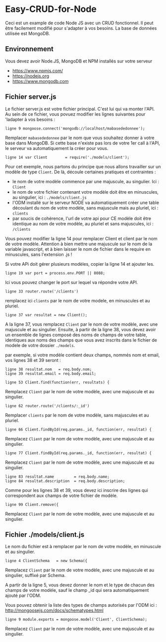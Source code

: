 # Easy-CRUD-for-Node
Ceci est un example de code Node JS avec un CRUD fonctionnel. Il peut être facilement modifié pour s'adapter à vos besoins.
La base de données utilisée est MongoDB.

## Environnement
Vous devez avoir Node.JS, MongoDB et NPM installés sur votre serveur
- https://www.npmjs.com/
- https://nodejs.org
- https://www.mongodb.com

## Fichier server.js
Le fichier server.js est votre fichier principal. C'est lui qui va monter l'API.
Au sein de ce fichier, vous povuez modifier les lignes suivantes pour 'ladapter à vos besoins :
```
ligne 9 mongoose.connect('mongodb://localhost/mabasededonnee');
```
Remplacer `mabasededonnee` par le nom que vous souhaitez donner à votre base dans MongoDB. Si cette base n'existe pas lors de votre 1er call à l'API, le serveur va automatiquement la créer pour vous.
```
ligne 14 var Client        = require('./models/client');
```
Pour cet exemple, nous partons du principe que nous allons travailler sur un modèle de type `Client`. De là, découle certaines pratiques et contraintes :
- le nom de votre modèle commence par une majuscule, au singulier. Ici : `Client`
- le nom de votre fichier contenant votre modèle doit être en minuscules, au singulier, ici : `./models/client.js`
- l'ODM installé sur le serveur NODE va automatiquement créer une table découlant du nom de votre modèle, sans majuscule mais au pluriel, ici : `clients`
- par soucis de cohérence, l'url de votre api pour CE modèle doit être identique au nom de votre modèle, au pluriel et sans majuscules, ici : `/clients`

Vous pouvez modifier la ligne 14 pour remplacer Client et client par le nom de votre modèle. Attention à bien mettre une majuscule sur le nom de la variable javascript, et à bien laisser le nom de fichier dans le require en minuscules, sans l'extension .js !

Si votre APi doit gérer plusieurs modèles, copier la ligne 14 et ajouter les.
```
ligne 19 var port = process.env.PORT || 8088;
```
Ici vous pouvez changer le port sur lequel va répondre votre API.
```
ligne 33 router.route('/clients')
```
remplacez ici `clients` par le nom de votre modele, en minuscules et au pluriel.
```
ligne 37 var resultat = new Client();
```
A la ligne 37, vous remplacez `Client` par le nom de votre modèle, avec une majuscule et au singulier. Ensuite, à partir de la ligne 38, vous devez avoir un ensemble de lignes composé des noms de champs de votre table, identiques aux noms des champs que vous avez inscrits dans le fichier de modele de votre dossier `./models`.

par exemple, si votre modèle contient deux champs, nommés nom et email, vos lignes 38 et 39 seront :
```
ligne 38 resultat.nom   = req.body.nom;
ligne 39 resultat.email = req.body.email;
```
```
ligne 53 Client.find(function(err, resultats) {
```
Remplacez `Client` par le nom de votre modèle, avec une majuscule et au singulier.
```
ligne 62 router.route('/clients/:_id')
```
Remplacer `clients` par le nom de votre modèle, sans majuscules et au pluriel.
```
ligne 66 Client.findById(req.params._id, function(err, resultat) {
```
Remplacez `Client` par le nom de votre modèle, avec une majuscule et au singulier.
```
ligne 77 Client.findById(req.params._id, function(err, resultat) {
```
Remplacez `Client` par le nom de votre modèle, avec une majuscule et au singulier.
```
ligne 83 resultat.name         = req.body.name;
ligne 84 resultat.description  = req.body.description;
```
Comme pour les lignes 38 et 39, vous devez ici inscrire des lignes qui correspondent aux champs de votre fichier de modèle.
```
ligne 99 Client.remove({
```
Remplacez `Client` par le nom de votre modèle, avec une majuscule et au singulier.
## Fichier ./models/client.js
Le nom du fichier est à remplacer par le nom de votre modèle, en minuscule et au singulier.
```
ligne 4 ClientSchema   = new Schema({
```
Remplacez `Client` par le nom de votre modèle, avec une majuscule et au singulier, suffixé par Schema.

A partir de la ligne 5, vous devez donner le nom et le type de chacun des champs de votre modèle, sauf le champ _id qui sera automatiquement ajouté par l'ODM.

Vous pouvez obtenir la liste des types de champs autorisés par l'ODM ici : http://mongoosejs.com/docs/schematypes.html
```
ligne 9 module.exports = mongoose.model('Client', ClientSchema);
```
Remplacez `Client` par le nom de votre modèle, avec une majuscule et au singulier.
